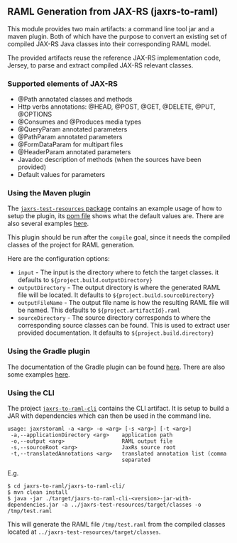 ## RAML Generation from JAX-RS (jaxrs-to-raml)
This module provides two main artifacts: a command line tool jar and a maven plugin.
Both of which have the purpose to convert an existing set of compiled JAX-RS Java classes
into their corresponding RAML model.

The provided artifacts reuse the reference JAX-RS implementation code, Jersey, to parse
and extract compiled JAX-RS relevant classes.

### Supported elements of JAX-RS
- @Path annotated classes and methods
- Http verbs annotations: @HEAD, @POST, @GET, @DELETE, @PUT, @OPTIONS
- @Consumes and @Produces media types
- @QueryParam annotated parameters
- @PathParam annotated parameters
- @FormDataParam for multipart files
- @HeaderParam annotated parameters
- Javadoc description of methods (when the sources have been provided)
- Default values for parameters

### Using the Maven plugin
The [`jaxrs-test-resources` package](jaxrs-test-resources/) contains an example usage of how to
setup the plugin, its [pom file](jaxrs-test-resources/pom.xml) shows what the default values are.
There are also several examples [here](jaxrs-to-raml-examples/jaxrs-to-raml-maven-examples/).

This plugin should be run after the `compile` goal, since it needs the compiled classes of
the project for RAML generation.

Here are the configuration options:
- `input` - The input is the directory where to fetch the target classes.
  it defaults to `${project.build.outputDirectory}`
- `outputDirectory` - The output directory is where the generated RAML file will
  be located. It defaults to `${project.build.sourceDirectory}`
- `outputFileName` - The output file name is how the resulting RAML file will be named.
  This defaults to `${project.artifactId}.raml`
- `sourceDirectory` - The source directory corresponds to where the corresponding source
  classes can be found. This is used to extract user provided documentation. It
  defaults to `${project.build.directory}`

### Using the Gradle plugin
The documentation of the Gradle plugin can be found [here](jaxrs-to-raml-gradle-plugin-wrapper/README.md).
There are also some examples [here](jaxrs-to-raml-examples/jaxrs-to-raml-gradle-examples/).

### Using the CLI
The project [`jaxrs-to-raml-cli`](jaxrs-to-raml-cli/) contains the CLI artifact. It is setup to build a JAR with dependencies which can then be used in the command line.

```
usage: jaxrstoraml -a <arg> -o <arg> [-s <arg>] [-t <arg>]
 -a,--applicationDirectory <arg>    application path
 -o,--output <arg>                  RAML output file
 -s,--sourceRoot <arg>              JaxRs source root
 -t,--translatedAnnotations <arg>   translated annotation list (comma
                                    separated
```

E.g.
```
$ cd jaxrs-to-raml/jaxrs-to-raml-cli/
$ mvn clean install
$ java -jar ./target/jaxrs-to-raml-cli-<version>-jar-with-dependencies.jar -a ../jaxrs-test-resources/target/classes -o /tmp/test.raml
```
This will generate the RAML file `/tmp/test.raml` from the compiled classes located at
`../jaxrs-test-resources/target/classes`.
